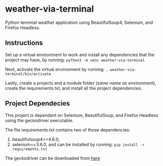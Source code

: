 # weather-via-terminal

Python terminal weather application using BeautifulSoup4, Selenium, and Firefox Headless.

## Instructions

Set up a virtual environment to work and install any dependencies that the 
project may have, by running: `python3 -m venv weather-via-terminal`

Next, activate the virtual environment by running: `. weather-via-terminal/bin/activate`

Lastly, create a projects and a module folder (_same name as environment_), create the requirements.txt, and install
all the project dependencies.

## Project Dependecies

This project is dependent on Selenium, BeautifulSoup, and Firefox Headless using the geckodriver executable.

The file _requirements.txt_ contains two of those dependencies:
1. beautifulsoup4==4.6.0,
2. selenium==3.6.0,
 and can be installed by running: `pip install -r requirements.txt`

The geckodriver can be downloaded from [here](https://)
